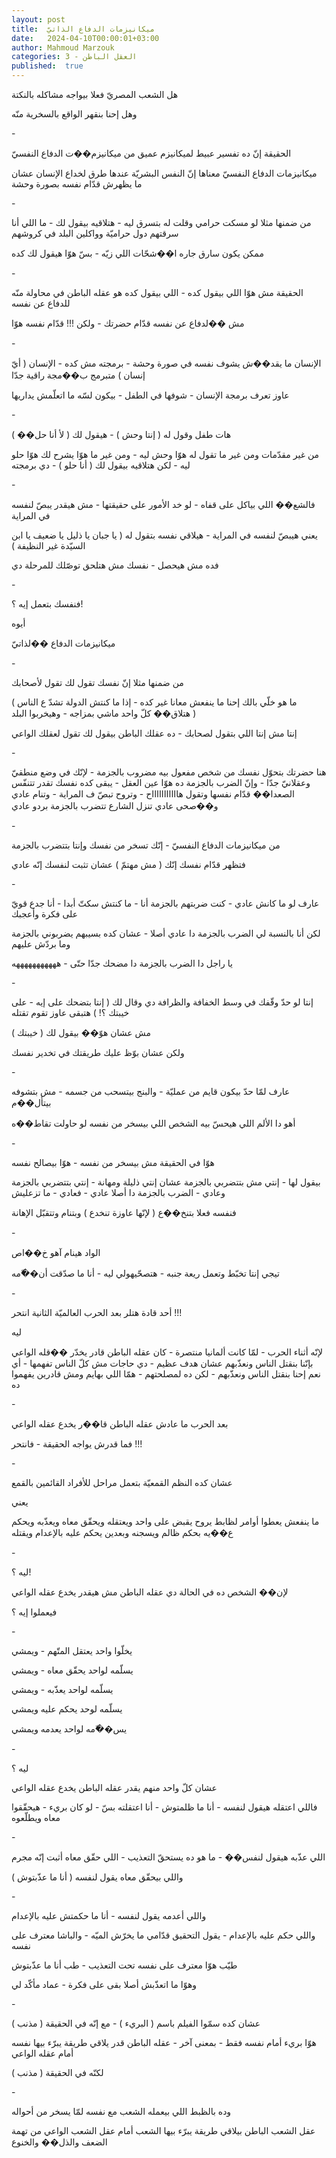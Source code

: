 ```yaml
---
layout: post
title:  ميكانيزمات الدفاع الذاتيّ
date:   2024-04-10T00:00:01+03:00
author: Mahmoud Marzouk
categories: 3 - العقل الباطن
published:  true
---
```

هل الشعب المصريّ فعلا بيواجه مشاكله بالنكتة

وهل إحنا بنقهر الواقع بالسخرية منّه

\-

الحقيقة إنّ ده تفسير عبيط لميكانيزم عميق من ميكانيزم��ت الدفاع
النفسيّ

ميكانيزمات الدفاع النفسيّ معناها إنّ النفس البشريّة عندها طرق لخداع
الإنسان عشان ما يظهرش قدّام نفسه بصورة وحشة

\-

من ضمنها مثلا لو مسكت حرامي وقلت له بتسرق ليه - هتلاقيه بيقول لك - ما
اللي أنا سرقتهم دول حراميّة وواكلين البلد في كروشهم

ممكن يكون سارق جاره ا��شحّات اللي زيّه - بسّ هوّا هيقول لك كده

\-

الحقيقة مش هوّا اللي بيقول كده - اللي بيقول كده هو عقله الباطن في محاولة
منّه للدفاع عن نفسه

مش ��لدفاع عن نفسه قدّام حضرتك - ولكن !!! قدّام نفسه هوّا

\-

الإنسان ما يقد��ش يشوف نفسه في صورة وحشة - برمجته مش كده - الإنسان ( أيّ
إنسان ) متبرمج ب��مجة راقية جدّا

عاوز تعرف برمجة الإنسان - شوفها في الطفل - بيكون لسّه ما اتعلّمش
يداريها

\-

هات طفل وقول له ( إنتا وحش ) - هيقول لك ( لأ أنا حل�� )

من غير مقدّمات ومن غير ما تقول له هوّا وحش ليه - ومن غير ما هوّا يشرح لك
هوّا حلو ليه - لكن هتلاقيه بيقول لك ( أنا حلو ) - دي برمجته

\-

فالشع�� اللي بياكل على قفاه - لو خد الأمور على حقيقتها - مش هيقدر يبصّ
لنفسه في المراية

يعني هيبصّ لنفسه في المراية - هيلاقي نفسه بتقول له ( يا جبان يا ذليل يا
ضعيف يا ابن السيّدة غير النظيفة )

فده مش هيحصل - نفسك مش هتلحق توصّلك للمرحلة دي

\-

فنفسك بتعمل إيه ؟!

أيوه

ميكانيزمات الدفاع ��لذاتيّ

\-

من ضمنها مثلا إنّ نفسك تقول لك تقول لأصحابك

( ما هو خلّي بالك إحنا ما ينفعش معانا غير كده - إذا ما كنتش الدولة تشدّ ع
الناس هتلاق�� كلّ واحد ماشي بمزاجه - وهيخربوا البلد )

إنتا مش إنتا اللي بتقول لصحابك - ده عقلك الباطن بيقول لك تقول لعقلك
الواعي

\-

هنا حضرتك بتحوّل نفسك من شخص مفعول بيه مضروب بالجزمة - لإنّك في وضع منطقيّ
وعقلانيّ جدّا - وإنّ الضرب بالجزمة ده هوّا عين العقل - يبقى كده نفسك تقدر
تتنفّس الصعدا�� قدّام نفسها وتقول هاااااااااااح - وتروح تبصّ ف المراية -
وتنام عادي و��صحى عادي تنزل الشارع تتضرب بالجزمة بردو عادي

\-

من ميكانيزمات الدفاع النفسيّ - إنّك تسخر من نفسك وإنتا بتتضرب
بالجزمة

فتظهر قدّام نفسك إنّك ( مش مهتمّ ) عشان تثبت لنفسك إنّه عادي

\-

عارف لو ما كانش عادي - كنت ضربتهم بالجزمة أنا - ما كنتش سكتّ أبدا - أنا
جدع قويّ على فكرة وأعجبك

لكن أنا بالنسبة لي الضرب بالجزمة دا عادي أصلا - عشان كده بسيبهم يضربوني
بالجزمة وما بردّش عليهم

يا راجل دا الضرب بالجزمة دا مضحك جدّا حتّى - هههههههههههه

\-

إنتا لو حدّ وقّفك في وسط الخفافة والظرافة دي وقال لك ( إنتا بتضحك على
إيه - على خيبتك ؟! ) هتبقى عاوز تقوم تقتله

مش عشان هوّ�� بيقول لك ( خيبتك )

ولكن عشان بوّظ عليك طريقتك في تخدير نفسك

\-

عارف لمّا حدّ بيكون قايم من عمليّة - والبنج بيتسحب من جسمه - مش بتشوفه
بيتأل��م

أهو دا الألم اللي هيحسّ بيه الشخص اللي بيسخر من نفسه لو حاولت
تقاط��ه

\-

هوّا في الحقيقة مش بيسخر من نفسه - هوّا بيصالح نفسه

بيقول لها - إنتي مش بتتضربي بالجزمة عشان إنتي ذليلة ومهانة - إنتي
بتتضربي بالجزمة وعادي - الضرب بالجزمة دا أصلا عادي - فعادي - ما
تزعليش

فنفسه فعلا بتنخ��ع ( لإنّها عاوزة تنخدع ) وبتنام وتتقبّل
الإهانة

\-

الواد هينام آهو خ��اص

تيجي إنتا تخبّط وتعمل ريعة جنبه - هتصحّيهولي ليه - أنا ما صدّقت
أن��ّمه

\-

أحد قادة هتلر بعد الحرب العالميّة الثانية انتحر !!!

ليه

لإنّه أثناء الحرب - لمّا كانت ألمانيا منتصرة - كان عقله الباطن قادر يخدّر
��قله الواعي بإنّنا بنقتل الناس ونعذّبهم عشان هدف عظيم - دي حاجات مش كلّ
الناس تفهمها - أي نعم إحنا بنقتل الناس ونعذّبهم - لكن ده لمصلحتهم - همّا
اللي بهايم ومش قادرين يفهموا ده

\-

بعد الحرب ما عادش عقله الباطن قا��ر يخدع عقله الواعي

فما قدرش يواجه الحقيقة - فانتحر !!!

\-

عشان كده النظم القمعيّة بتعمل مراحل للأفراد القائمين بالقمع

يعني

ما ينفعش يعطوا أوامر لظابط يروح يقبض على واحد ويعتقله ويحقّق معاه ويعذّبه
ويحكم ع��يه بحكم ظالم ويسجنه وبعدين يحكم عليه بالإعدام ويقتله

\-

ليه ؟!

لإن�� الشخص ده في الحالة دي عقله الباطن مش هيقدر يخدع عقله
الواعي

فيعملوا إيه ؟

\-

يخلّوا واحد يعتقل المتّهم - ويمشي

يسلّمه لواحد يحقّق معاه - ويمشي

يسلّمه لواحد يعذّبه - ويمشي

يسلّمه لوحد يحكم عليه ويمشي

يس��ّمه لواحد يعدمه ويمشي

\-

ليه ؟

عشان كلّ واحد منهم يقدر عقله الباطن يخدع عقله الواعي

فاللي اعتقله هيقول لنفسه - أنا ما ظلمتوش - أنا اعتقلته بسّ - لو كان
بريء - هيحقّقوا معاه ويطلّعوه

\-

اللي عذّبه هيقول لنفس�� - ما هو ده يستحقّ التعذيب - اللي حقّق معاه أثبت إنّه
مجرم

واللي بيحقّق معاه يقول لنفسه ( أنا ما عذّبتوش )

\-

واللي أعدمه يقول لنفسه - أنا ما حكمتش عليه بالإعدام

واللي حكم عليه بالإعدام - يقول التحقيق قدّامي ما يخرّش الميّه - والباشا
معترف على نفسه

طيّب هوّا معترف على نفسه تحت التعذيب - طب أنا ما عذّبتوش

وهوّا ما اتعذّبش أصلا بقى على فكرة - عماد مأكّد لي

\-

عشان كده سمّوا الفيلم باسم ( البريء ) - مع إنّه في الحقيقة (
مذنب )

هوّا بريء أمام نفسه فقط - بمعنى آخر - عقله الباطن قدر يلاقي طريقة يبرّء
بيها نفسه أمام عقله الواعي

لكنّه في الحقيقة ( مذنب )

\-

وده بالظبط اللي بيعمله الشعب مع نفسه لمّا يسخر من أحواله

عقل الشعب الباطن بيلاقي طريقة يبرّء بيها الشعب أمام عقل الشعب الواعي من
تهمة الضعف والذل�� والخنوع
